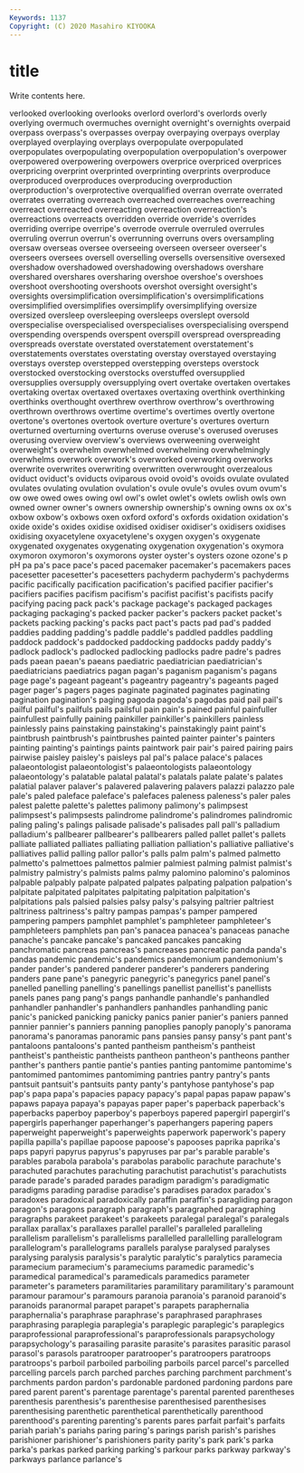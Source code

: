 ```yaml
---
Keywords: 1137
Copyright: (C) 2020 Masahiro KIYOOKA
---
```


# title

Write contents here.

verlooked overlooking overlooks overlord
overlord's overlords overly overlying overmuch overmuches overnight overnight's overnights overpaid
overpass overpass's overpasses overpay overpaying overpays overplay overplayed overplaying overplays
overpopulate overpopulated overpopulates overpopulating overpopulation overpopulation's overpower overpowered overpowering overpowers
overprice overpriced overprices overpricing overprint overprinted overprinting overprints overproduce overproduced
overproduces overproducing overproduction overproduction's overprotective overqualified overran overrate overrated overrates
overrating overreach overreached overreaches overreaching overreact overreacted overreacting overreaction overreaction's
overreactions overreacts overridden override override's overrides overriding overripe overripe's overrode
overrule overruled overrules overruling overrun overrun's overrunning overruns overs oversampling
oversaw overseas oversee overseeing overseen overseer overseer's overseers oversees oversell
overselling oversells oversensitive oversexed overshadow overshadowed overshadowing overshadows overshare overshared
overshares oversharing overshoe overshoe's overshoes overshoot overshooting overshoots overshot oversight
oversight's oversights oversimplification oversimplification's oversimplifications oversimplified oversimplifies oversimplify oversimplifying oversize
oversized oversleep oversleeping oversleeps overslept oversold overspecialise overspecialised overspecialises overspecialising
overspend overspending overspends overspent overspill overspread overspreading overspreads overstate overstated
overstatement overstatement's overstatements overstates overstating overstay overstayed overstaying overstays overstep
overstepped overstepping oversteps overstock overstocked overstocking overstocks overstuffed oversupplied oversupplies
oversupply oversupplying overt overtake overtaken overtakes overtaking overtax overtaxed overtaxes
overtaxing overthink overthinking overthinks overthought overthrew overthrow overthrow's overthrowing overthrown
overthrows overtime overtime's overtimes overtly overtone overtone's overtones overtook overture
overture's overtures overturn overturned overturning overturns overuse overuse's overused overuses
overusing overview overview's overviews overweening overweight overweight's overwhelm overwhelmed overwhelming
overwhelmingly overwhelms overwork overwork's overworked overworking overworks overwrite overwrites overwriting
overwritten overwrought overzealous oviduct oviduct's oviducts oviparous ovoid ovoid's ovoids
ovulate ovulated ovulates ovulating ovulation ovulation's ovule ovule's ovules ovum
ovum's ow owe owed owes owing owl owl's owlet owlet's
owlets owlish owls own owned owner owner's owners ownership ownership's
owning owns ox ox's oxbow oxbow's oxbows oxen oxford oxford's
oxfords oxidation oxidation's oxide oxide's oxides oxidise oxidised oxidiser oxidiser's
oxidisers oxidises oxidising oxyacetylene oxyacetylene's oxygen oxygen's oxygenate oxygenated oxygenates
oxygenating oxygenation oxygenation's oxymora oxymoron oxymoron's oxymorons oyster oyster's oysters
ozone ozone's p pH pa pa's pace pace's paced pacemaker
pacemaker's pacemakers paces pacesetter pacesetter's pacesetters pachyderm pachyderm's pachyderms pacific
pacifically pacification pacification's pacified pacifier pacifier's pacifiers pacifies pacifism pacifism's
pacifist pacifist's pacifists pacify pacifying pacing pack pack's package package's
packaged packages packaging packaging's packed packer packer's packers packet packet's
packets packing packing's packs pact pact's pacts pad pad's padded
paddies padding padding's paddle paddle's paddled paddles paddling paddock paddock's
paddocked paddocking paddocks paddy paddy's padlock padlock's padlocked padlocking padlocks
padre padre's padres pads paean paean's paeans paediatric paediatrician paediatrician's
paediatricians paediatrics pagan pagan's paganism paganism's pagans page page's pageant
pageant's pageantry pageantry's pageants paged pager pager's pagers pages paginate
paginated paginates paginating pagination pagination's paging pagoda pagoda's pagodas paid
pail pail's pailful pailful's pailfuls pails pailsful pain pain's pained
painful painfuller painfullest painfully paining painkiller painkiller's painkillers painless painlessly
pains painstaking painstaking's painstakingly paint paint's paintbrush paintbrush's paintbrushes painted
painter painter's painters painting painting's paintings paints paintwork pair pair's
paired pairing pairs pairwise paisley paisley's paisleys pal pal's palace
palace's palaces palaeontologist palaeontologist's palaeontologists palaeontology palaeontology's palatable palatal palatal's
palatals palate palate's palates palatial palaver palaver's palavered palavering palavers
palazzi palazzo pale pale's paled paleface paleface's palefaces paleness paleness's
paler pales palest palette palette's palettes palimony palimony's palimpsest palimpsest's
palimpsests palindrome palindrome's palindromes palindromic paling paling's palings palisade palisade's
palisades pall pall's palladium palladium's pallbearer pallbearer's pallbearers palled pallet
pallet's pallets palliate palliated palliates palliating palliation palliation's palliative palliative's
palliatives pallid palling pallor pallor's palls palm palm's palmed palmetto
palmetto's palmettoes palmettos palmier palmiest palming palmist palmist's palmistry palmistry's
palmists palms palmy palomino palomino's palominos palpable palpably palpate palpated
palpates palpating palpation palpation's palpitate palpitated palpitates palpitating palpitation palpitation's
palpitations pals palsied palsies palsy palsy's palsying paltrier paltriest paltriness
paltriness's paltry pampas pampas's pamper pampered pampering pampers pamphlet pamphlet's
pamphleteer pamphleteer's pamphleteers pamphlets pan pan's panacea panacea's panaceas panache
panache's pancake pancake's pancaked pancakes pancaking panchromatic pancreas pancreas's pancreases
pancreatic panda panda's pandas pandemic pandemic's pandemics pandemonium pandemonium's pander
pander's pandered panderer panderer's panderers pandering panders pane pane's panegyric
panegyric's panegyrics panel panel's panelled panelling panelling's panellings panellist panellist's
panellists panels panes pang pang's pangs panhandle panhandle's panhandled panhandler
panhandler's panhandlers panhandles panhandling panic panic's panicked panicking panicky panics
panier panier's paniers panned pannier pannier's panniers panning panoplies panoply
panoply's panorama panorama's panoramas panoramic pans pansies pansy pansy's pant
pant's pantaloons pantaloons's panted pantheism pantheism's pantheist pantheist's pantheistic pantheists
pantheon pantheon's pantheons panther panther's panthers pantie pantie's panties panting
pantomime pantomime's pantomimed pantomimes pantomiming pantries pantry pantry's pants pantsuit
pantsuit's pantsuits panty panty's pantyhose pantyhose's pap pap's papa papa's
papacies papacy papacy's papal papas papaw papaw's papaws papaya papaya's
papayas paper paper's paperback paperback's paperbacks paperboy paperboy's paperboys papered
papergirl papergirl's papergirls paperhanger paperhanger's paperhangers papering papers paperweight paperweight's
paperweights paperwork paperwork's papery papilla papilla's papillae papoose papoose's papooses
paprika paprika's paps papyri papyrus papyrus's papyruses par par's parable
parable's parables parabola parabola's parabolas parabolic parachute parachute's parachuted parachutes
parachuting parachutist parachutist's parachutists parade parade's paraded parades paradigm paradigm's
paradigmatic paradigms parading paradise paradise's paradises paradox paradox's paradoxes paradoxical
paradoxically paraffin paraffin's paragliding paragon paragon's paragons paragraph paragraph's paragraphed
paragraphing paragraphs parakeet parakeet's parakeets paralegal paralegal's paralegals parallax parallax's
parallaxes parallel parallel's paralleled paralleling parallelism parallelism's parallelisms parallelled parallelling
parallelogram parallelogram's parallelograms parallels paralyse paralysed paralyses paralysing paralysis paralysis's
paralytic paralytic's paralytics paramecia paramecium paramecium's parameciums paramedic paramedic's paramedical
paramedical's paramedicals paramedics parameter parameter's parameters paramilitaries paramilitary paramilitary's paramount
paramour paramour's paramours paranoia paranoia's paranoid paranoid's paranoids paranormal parapet
parapet's parapets paraphernalia paraphernalia's paraphrase paraphrase's paraphrased paraphrases paraphrasing paraplegia
paraplegia's paraplegic paraplegic's paraplegics paraprofessional paraprofessional's paraprofessionals parapsychology parapsychology's parasailing
parasite parasite's parasites parasitic parasol parasol's parasols paratrooper paratrooper's paratroopers
paratroops paratroops's parboil parboiled parboiling parboils parcel parcel's parcelled parcelling
parcels parch parched parches parching parchment parchment's parchments pardon pardon's
pardonable pardoned pardoning pardons pare pared parent parent's parentage parentage's
parental parented parentheses parenthesis parenthesis's parenthesise parenthesised parenthesises parenthesising parenthetic
parenthetical parenthetically parenthood parenthood's parenting parenting's parents pares parfait parfait's
parfaits pariah pariah's pariahs paring paring's parings parish parish's parishes
parishioner parishioner's parishioners parity parity's park park's parka parka's parkas
parked parking parking's parkour parks parkway parkway's parkways parlance parlance's

